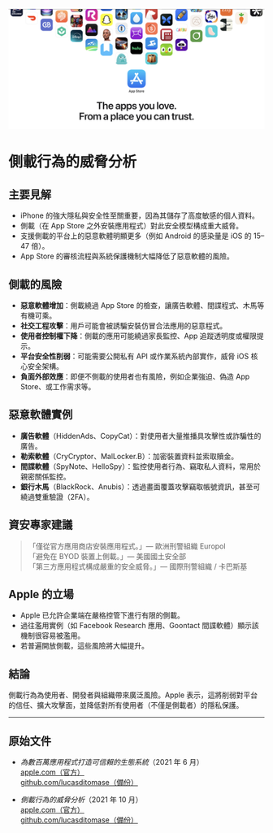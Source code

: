![Banner](../assets/banner.png)  

# 側載行為的威脅分析  

## 主要見解  

- iPhone 的強大隱私與安全性至關重要，因為其儲存了高度敏感的個人資料。  
- 側載（在 App Store 之外安裝應用程式）對此安全模型構成重大威脅。  
- 支援側載的平台上的惡意軟體明顯更多（例如 Android 的感染量是 iOS 的 15–47 倍）。  
- App Store 的審核流程與系統保護機制大幅降低了惡意軟體的風險。  

## 側載的風險  

- **惡意軟體增加**：側載繞過 App Store 的檢查，讓廣告軟體、間諜程式、木馬等有機可乘。  
- **社交工程攻擊**：用戶可能會被誘騙安裝仿冒合法應用的惡意程式。  
- **使用者控制權下降**：側載的應用可能繞過家長監控、App 追蹤透明度或權限提示。  
- **平台安全性削弱**：可能需要公開私有 API 或作業系統內部實作，威脅 iOS 核心安全架構。  
- **負面外部效應**：即便不側載的使用者也有風險，例如企業強迫、偽造 App Store、或工作需求等。  

## 惡意軟體實例  

- **廣告軟體**（HiddenAds、CopyCat）：對使用者大量推播具攻擊性或詐騙性的廣告。  
- **勒索軟體**（CryCryptor、MalLocker.B）：加密裝置資料並索取贖金。  
- **間諜軟體**（SpyNote、HelloSpy）：監控使用者行為、竊取私人資料，常用於親密關係監控。  
- **銀行木馬**（BlackRock、Anubis）：透過畫面覆蓋攻擊竊取帳號資訊，甚至可繞過雙重驗證（2FA）。  

## 資安專家建議  

> 「僅從官方應用商店安裝應用程式。」— 歐洲刑警組織 Europol  
> 「避免在 BYOD 裝置上側載。」— 美國國土安全部  
> 「第三方應用程式構成嚴重的安全威脅。」— 國際刑警組織 / 卡巴斯基  

## Apple 的立場  

- Apple 已允許企業端在嚴格控管下進行有限的側載。  
- 過往濫用實例（如 Facebook Research 應用、Goontact 間諜軟體）顯示該機制很容易被濫用。  
- 若普遍開放側載，這些風險將大幅提升。  

## 結論  

側載行為為使用者、開發者與組織帶來廣泛風險。Apple 表示，這將削弱對平台的信任、擴大攻擊面，並降低對所有使用者（不僅是側載者）的隱私保護。  

---  

## 原始文件  

- *為數百萬應用程式打造可信賴的生態系統*（2021 年 6 月）  
  [apple.com（官方）](https://www.apple.com/privacy/docs/Building_a_Trusted_Ecosystem_for_Millions_of_Apps.pdf)  
  [github.com/lucasditomase（備份）](https://github.com/lucasditomase/app-restrictions/blob/main/summary.pdf)  

- *側載行為的威脅分析*（2021 年 10 月）  
  [apple.com（官方）](https://www.apple.com/privacy/docs/Building_a_Trusted_Ecosystem_for_Millions_of_Apps_A_Threat_Analysis_of_Sideloading.pdf)  
  [github.com/lucasditomase（備份）](https://github.com/lucasditomase/app-restrictions/blob/main/threat-analysis.pdf)  

